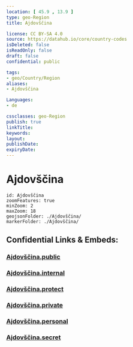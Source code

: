 ```yaml
---
location: [ 45.9 , 13.9 ] 
type: geo-Region
title: Ajdovščina

license: CC BY-SA 4.0
source: https://datahub.io/core/country-codes
isDeleted: false
isReadOnly: false
draft: false
confidential: public

tags:
- geo/Country/Region
aliases:
- Ajdovščina

Languages:
- de

cssclasses: geo-Region
publish: true
linkTitle: 
keywords: 
layout: 
publishDate: 
expiryDate: 
---
```


# Ajdovščina

```leaflet
id: Ajdovščina
zoomFeatures: true 
minZoom: 2 
maxZoom: 18
geojsonFolder: ./Ajdovščina/
markerFolder: ./Ajdovščina/
```


## Confidential Links & Embeds: 

### [Ajdovščina.public](/_public/\Earth\Continent\Europe\Europe~Central\Slovenia\Regions~Slovenia\Goriška\counties~GoriškaAjdovščina.public.md) 

### [Ajdovščina.internal](/_internal/\Earth\Continent\Europe\Europe~Central\Slovenia\Regions~Slovenia\Goriška\counties~GoriškaAjdovščina.internal.md) 

### [Ajdovščina.protect](/_protect/\Earth\Continent\Europe\Europe~Central\Slovenia\Regions~Slovenia\Goriška\counties~GoriškaAjdovščina.protect.md) 

### [Ajdovščina.private](/_private/\Earth\Continent\Europe\Europe~Central\Slovenia\Regions~Slovenia\Goriška\counties~GoriškaAjdovščina.private.md) 

### [Ajdovščina.personal](/_personal/\Earth\Continent\Europe\Europe~Central\Slovenia\Regions~Slovenia\Goriška\counties~GoriškaAjdovščina.personal.md) 

### [Ajdovščina.secret](/_secret/\Earth\Continent\Europe\Europe~Central\Slovenia\Regions~Slovenia\Goriška\counties~GoriškaAjdovščina.secret.md)

